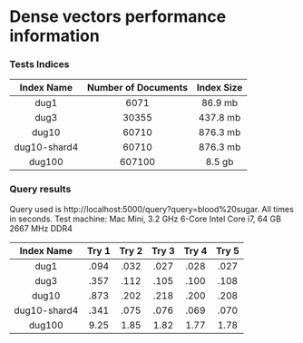 # Dense vectors performance information

### Tests Indices

| Index Name | Number of Documents | Index Size |
| :-: |:-: |:-: |
| dug1         | 6071                | 86.9 mb    |
| dug3         | 30355               | 437.8 mb   |
| dug10        | 60710               | 876.3 mb   |
| dug10-shard4 | 60710               | 876.3 mb   |
| dug100       | 607100              | 8.5 gb      |

### Query results
Query used is http://localhost:5000/query?query=blood%20sugar. All times in seconds. Test machine: Mac Mini, 3.2 GHz 6-Core Intel Core i7, 64 GB 2667 MHz DDR4

| Index Name | Try 1  | Try 2 | Try 3 | Try 4 | Try 5
| :-: |:-: |:-: | :-: |:-: |:-: |
| dug1         | .094 | .032 | .027 | .028 | .027 |
| dug3         | .357 | .112 | .105 | .100 | .108 |
| dug10        | .873 | .202 | .218 | .200 | .208 |
| dug10-shard4 | .341 | .075 | .076 | .069 | .070 |
| dug100       | 9.25 | 1.85 | 1.82 | 1.77 | 1.78 |
